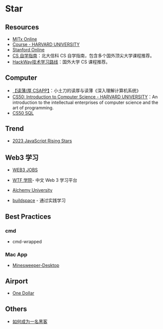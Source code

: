 # Star
## Resources
- [MITx Online](https://mitxonline.mit.edu/)
- [Course - HARVARD UNIVERSITY](https://pll.harvard.edu/catalog)
- [Stanford Online](https://online.stanford.edu)
- [CS 自学指南](https://csdiy.wiki)：北大信科 CS 自学指南，包含多个国外顶尖大学课程推荐。
- [HackWay技术学习路线](https://hackway.org)：国外大学 CS 课程推荐。

## Computer
- [【读薄/厚 CSAPP】](https://wdxtub.com/csapp/thin-csapp-0/2016/04/16/)：小土刀的读厚与读薄《深入理解计算机系统》
- [CS50: Introduction to Computer Science - HARVARD UNIVERSITY](https://pll.harvard.edu/course/cs50-introduction-computer-science)：An introduction to the intellectual enterprises of computer science and the art of programming.
- [CS50 SQL ](https://www.youtube.com/watch?v=wdzA1Z8tKek&list=PLhQjrBD2T382v1MBjNOhPu9SiJ1fsD4C0)

## Trend

- [2023 JavaScript Rising Stars](https://risingstars.js.org/2023/en)

## Web3 学习

- [WEB3 JOBS](https://web3.career)

- [WTF 学院](https://www.wtf.academy)- 中文 Web 3 学习平台

- [Alchemy University](https://university.alchemy.com/home)

- [buildspace](https://buildspace.so) - 通过实践学习
## Best Practices
### cmd
- cmd-wrapped
### Mac App
- [Minesweeper-Desktop](https://github.com/cameron-goddard/Minesweeper-Desktop)

## Airport
- [One Dollar](https://一元机场.art/#/login)

## Others
- [如何成为一名黑客](https://translations.readthedocs.io/en/latest/hacker_howto.html#id61)

